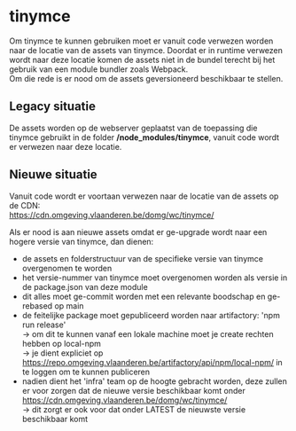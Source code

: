 # tinymce

Om tinymce te kunnen gebruiken moet er vanuit code verwezen worden naar de locatie van de assets van tinymce. Doordat er in runtime verwezen wordt naar deze locatie komen de assets niet in de bundel terecht bij het gebruik van een module bundler zoals Webpack.  
Om die rede is er nood om de assets geversioneerd beschikbaar te stellen.

## Legacy situatie

De assets worden op de webserver geplaatst van de toepassing die tinymce gebruikt in de folder **/node_modules/tinymce**, vanuit code wordt er verwezen naar deze locatie.

## Nieuwe situatie

Vanuit code wordt er voortaan verwezen naar de locatie van de assets op de CDN:  
https://cdn.omgeving.vlaanderen.be/domg/wc/tinymce/

Als er nood is aan nieuwe assets omdat er ge-upgrade wordt naar een hogere versie van tinymce, dan dienen:

- de assets en folderstructuur van de specifieke versie van tinymce overgenomen te worden
- het versie-nummer van tinymce moet overgenomen worden als versie in de package.json van deze module
- dit alles moet ge-commit worden met een relevante boodschap en ge-rebased op main
- de feitelijke package moet gepubliceerd worden naar artifactory: 'npm run release'  
  -> om dit te kunnen vanaf een lokale machine moet je create rechten hebben op local-npm  
  -> je dient expliciet op https://repo.omgeving.vlaanderen.be/artifactory/api/npm/local-npm/ in te loggen om te kunnen publiceren
- nadien dient het 'infra' team op de hoogte gebracht worden, deze zullen er voor zorgen dat de nieuwe versie beschikbaar komt onder
  https://cdn.omgeving.vlaanderen.be/domg/wc/tinymce/  
  -> dit zorgt er ook voor dat onder LATEST de nieuwste versie beschikbaar komt
